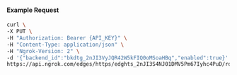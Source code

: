 <!-- Code generated for API Clients. DO NOT EDIT. -->

#### Example Request

```bash
curl \
-X PUT \
-H "Authorization: Bearer {API_KEY}" \
-H "Content-Type: application/json" \
-H "Ngrok-Version: 2" \
-d '{"backend_id":"bkdtg_2nJI3VyJQR42W5kFIQ0oMSoaHBq","enabled":true}' \
https://api.ngrok.com/edges/https/edghts_2nJI3S4NJ01DMV5Pm67Iyhc4PuD/routes/edghtsrt_2nJI3Xd5JHoww4lxYhREuiDWNFg/backend
```
